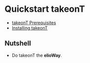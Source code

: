 # Quickstart takeonT

- [takeonT Prerequisites](/ribs/takeonT/prerequisites.html)
- [Installing takeonT](/ribs/takeonT/installing.html)

## Nutshell

- Do takeonT the **elioWay**.
